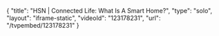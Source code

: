 {
    "title": "HSN | Connected Life: What Is A Smart Home?",
    "type": "solo",
    "layout": "iframe-static",
    "videoId": "123178231",
    "url": "\/tvpembed\/123178231"
}